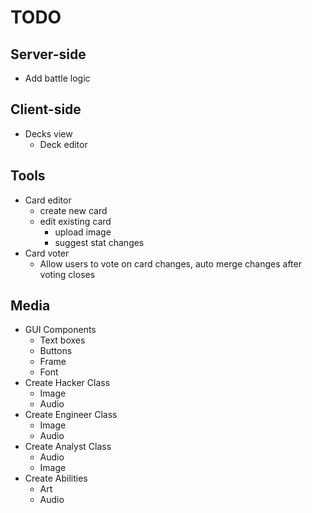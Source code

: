 TODO
=======

Server-side
-----------
- Add battle logic

Client-side
-----------
- Decks view
	- Deck editor

Tools
-----------
- Card editor
	- create new card
	- edit existing card
		- upload image
		- suggest stat changes
- Card voter
	- Allow users to vote on card changes, auto merge changes after voting closes

Media
-----------
- GUI Components
	- Text boxes
	- Buttons
	- Frame
	- Font
- Create Hacker Class
	- Image
	- Audio
- Create Engineer Class
	- Image
	- Audio
- Create Analyst Class
	- Audio
	- Image
- Create Abilities
	- Art
	- Audio
